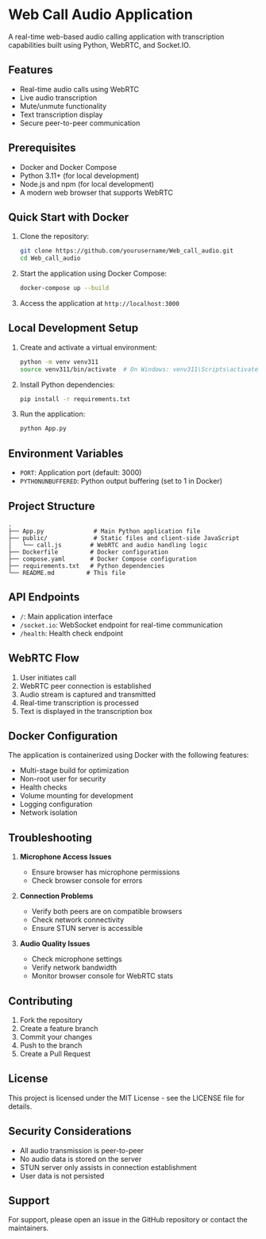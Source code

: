 # Web Call Audio Application

A real-time web-based audio calling application with transcription capabilities built using Python, WebRTC, and Socket.IO.

## Features

- Real-time audio calls using WebRTC
- Live audio transcription
- Mute/unmute functionality
- Text transcription display
- Secure peer-to-peer communication

## Prerequisites

- Docker and Docker Compose
- Python 3.11+ (for local development)
- Node.js and npm (for local development)
- A modern web browser that supports WebRTC

## Quick Start with Docker

1. Clone the repository:
   ```bash
   git clone https://github.com/yourusername/Web_call_audio.git
   cd Web_call_audio
   ```

2. Start the application using Docker Compose:
   ```bash
   docker-compose up --build
   ```

3. Access the application at `http://localhost:3000`

## Local Development Setup

1. Create and activate a virtual environment:
   ```bash
   python -m venv venv311
   source venv311/bin/activate  # On Windows: venv311\Scripts\activate
   ```

2. Install Python dependencies:
   ```bash
   pip install -r requirements.txt
   ```

3. Run the application:
   ```bash
   python App.py
   ```

## Environment Variables

- `PORT`: Application port (default: 3000)
- `PYTHONUNBUFFERED`: Python output buffering (set to 1 in Docker)

## Project Structure

```
.
├── App.py              # Main Python application file
├── public/             # Static files and client-side JavaScript
│   └── call.js        # WebRTC and audio handling logic
├── Dockerfile         # Docker configuration
├── compose.yaml       # Docker Compose configuration
├── requirements.txt   # Python dependencies
└── README.md         # This file
```

## API Endpoints

- `/`: Main application interface
- `/socket.io`: WebSocket endpoint for real-time communication
- `/health`: Health check endpoint

## WebRTC Flow

1. User initiates call
2. WebRTC peer connection is established
3. Audio stream is captured and transmitted
4. Real-time transcription is processed
5. Text is displayed in the transcription box

## Docker Configuration

The application is containerized using Docker with the following features:
- Multi-stage build for optimization
- Non-root user for security
- Health checks
- Volume mounting for development
- Logging configuration
- Network isolation

## Troubleshooting

1. **Microphone Access Issues**
   - Ensure browser has microphone permissions
   - Check browser console for errors

2. **Connection Problems**
   - Verify both peers are on compatible browsers
   - Check network connectivity
   - Ensure STUN server is accessible

3. **Audio Quality Issues**
   - Check microphone settings
   - Verify network bandwidth
   - Monitor browser console for WebRTC stats

## Contributing

1. Fork the repository
2. Create a feature branch
3. Commit your changes
4. Push to the branch
5. Create a Pull Request

## License

This project is licensed under the MIT License - see the LICENSE file for details.

## Security Considerations

- All audio transmission is peer-to-peer
- No audio data is stored on the server
- STUN server only assists in connection establishment
- User data is not persisted

## Support

For support, please open an issue in the GitHub repository or contact the maintainers.

 